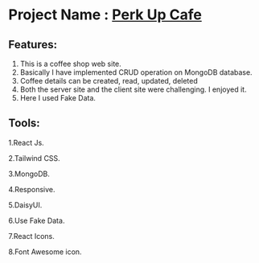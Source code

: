 # Project Name : [Perk Up Cafe](https://perkupcafe.netlify.app/)

## Features: 
1. This is a coffee shop web site.
2. Basically I have implemented CRUD operation on MongoDB database.
3. Coffee details can be created, read, updated, deleted
4. Both the server site and the client site were challenging. I enjoyed it.
5. Here I used Fake Data.


## Tools: 
1.React Js.

2.Tailwind CSS.

3.MongoDB.

4.Responsive.

5.DaisyUI.

6.Use Fake Data.

7.React Icons.

8.Font Awesome icon.


